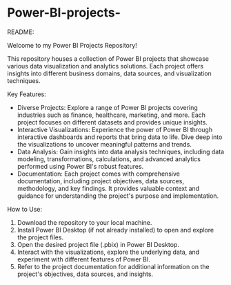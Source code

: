 # Power-BI-projects-
README:

Welcome to my Power BI Projects Repository!

This repository houses a collection of Power BI projects that showcase various data visualization and analytics solutions. Each project offers insights into different business domains, data sources, and visualization techniques.

Key Features:
- Diverse Projects: Explore a range of Power BI projects covering industries such as finance, healthcare, marketing, and more. Each project focuses on different datasets and provides unique insights.
- Interactive Visualizations: Experience the power of Power BI through interactive dashboards and reports that bring data to life. Dive deep into the visualizations to uncover meaningful patterns and trends.
- Data Analysis: Gain insights into data analysis techniques, including data modeling, transformations, calculations, and advanced analytics performed using Power BI's robust features.
- Documentation: Each project comes with comprehensive documentation, including project objectives, data sources, methodology, and key findings. It provides valuable context and guidance for understanding the project's purpose and implementation.

How to Use:
1. Download the repository to your local machine.
2. Install Power BI Desktop (if not already installed) to open and explore the project files.
3. Open the desired project file (.pbix) in Power BI Desktop.
4. Interact with the visualizations, explore the underlying data, and experiment with different features of Power BI.
5. Refer to the project documentation for additional information on the project's objectives, data sources, and insights.
